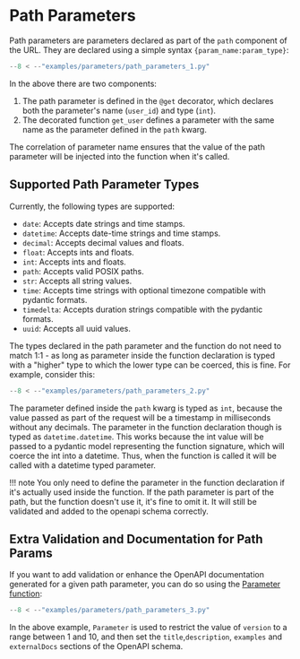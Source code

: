 # Path Parameters

Path parameters are parameters declared as part of the `path` component of the URL. They are declared using a simple
syntax `{param_name:param_type}`:

```python
--8 < --"examples/parameters/path_parameters_1.py"
```


In the above there are two components:

1. The path parameter is defined in the `@get` decorator, which declares both the parameter's name (`user_id`) and type (`int`).
2. The decorated function `get_user` defines a parameter with the same name as the parameter defined in the `path`
   kwarg.

The correlation of parameter name ensures that the value of the path parameter will be injected into the function when
it's called.

## Supported Path Parameter Types

Currently, the following types are supported:

- `date`: Accepts date strings and time stamps.
- `datetime`: Accepts date-time strings and time stamps.
- `decimal`: Accepts decimal values and floats.
- `float`: Accepts ints and floats.
- `int`: Accepts ints and floats.
- `path`: Accepts valid POSIX paths.
- `str`: Accepts all string values.
- `time`: Accepts time strings with optional timezone compatible with pydantic formats.
- `timedelta`: Accepts duration strings compatible with the pydantic formats.
- `uuid`: Accepts all uuid values.

The types declared in the path parameter and the function do not need to match 1:1 - as long as parameter inside the
function declaration is typed with a "higher" type to which the lower type can be coerced, this is fine. For example,
consider this:

```python
--8 < --"examples/parameters/path_parameters_2.py"
```


The parameter defined inside the `path` kwarg is typed as `int`, because the value passed as part of the request will be
a timestamp in milliseconds without any decimals. The parameter in the function declaration though is typed
as `datetime.datetime`. This works because the int value will be passed to a pydantic model representing the function
signature, which will coerce the int into a datetime. Thus, when the function is called it will be called with a
datetime typed parameter.

!!! note
    You only need to define the parameter in the function declaration if it's actually used inside the function. If the
    path parameter is part of the path, but the function doesn't use it, it's fine to omit it. It will still be validated
    and added to the openapi schema correctly.

## Extra Validation and Documentation for Path Params

If you want to add validation or enhance the OpenAPI documentation generated for a given path parameter, you can do
so using the [Parameter function](./3-the-parameter-function.md):

```python
--8 < --"examples/parameters/path_parameters_3.py"
```


In the above example, `Parameter` is used to restrict the value of `version` to a range between 1 and 10, and then set
the `title`,`description`, `examples` and `externalDocs` sections of the OpenAPI schema.
